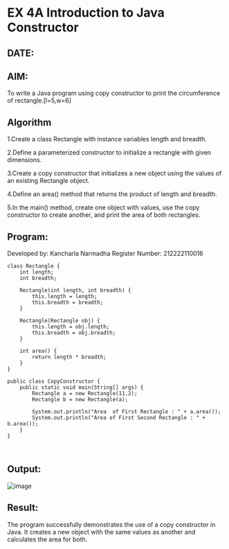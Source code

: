 
# EX 4A Introduction to Java Constructor
## DATE:
## AIM:
To write  a Java program using copy constructor to print the circumference of rectangle.[l=5,w=6]









## Algorithm

1.Create a class Rectangle with instance variables length and breadth.

2.Define a parameterized constructor to initialize a rectangle with given dimensions.

3.Create a copy constructor that initializes a new object using the values of an existing Rectangle object.

4.Define an area() method that returns the product of length and breadth.

5.In the main() method, create one object with values, use the copy constructor to create another, and print the area of both rectangles.








## Program:

Developed by: Kancharla Narmadha
Register Number: 212222110016
```
class Rectangle { 
    int length;
    int breadth;

    Rectangle(int length, int breadth) {  
        this.length = length;
        this.breadth = breadth;
    } 

    Rectangle(Rectangle obj) { 
        this.length = obj.length;
        this.breadth = obj.breadth;
    } 

    int area() { 
        return length * breadth;
    } 
}

public class CopyConstructor { 
    public static void main(String[] args) { 
        Rectangle a = new Rectangle(11,2); 
        Rectangle b = new Rectangle(a);

        System.out.println("Area  of First Rectangle : " + a.area());
        System.out.println("Area of First Second Rectangle : " + b.area());
    } 
}

    
```

## Output:
![image](https://github.com/user-attachments/assets/4d1e5a69-66eb-4bee-9ed7-bdf8cacd542f)


## Result:
The program successfully demonstrates the use of a copy constructor in Java. It creates a new object with the same values as another and calculates the area for both.

